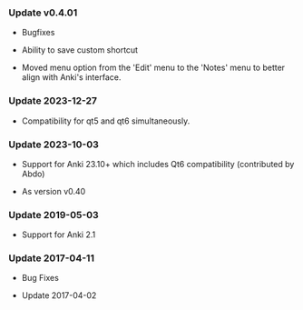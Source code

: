 ### Update v0.4.01

-   Bugfixes

-   Ability to save custom shortcut

-   Moved menu option from the 'Edit' menu to the 'Notes' menu to better align
    with Anki's interface.

### Update 2023-12-27

-   Compatibility for qt5 and qt6 simultaneously.

### Update 2023-10-03

-   Support for Anki 23.10+ which includes Qt6 compatibility (contributed by
    Abdo)

-   As version v0.40

### Update 2019-05-03

-   Support for Anki 2.1

### Update 2017-04-11

-   Bug Fixes

-   Update 2017-04-02
